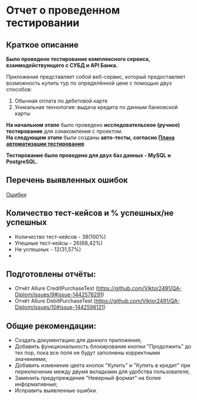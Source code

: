 # Отчет о проведенном тестировании
## Краткое описание
**Было проведено тестирование комплексного сервиса, взаимодействующего с СУБД и API Банка.**

Приложение представляет собой веб-сервис, который предоставляет возможность купить тур по определённой цене с помощью двух способов:
1. Обычная оплата по дебетовой карте
1. Уникальная технология: выдача кредита по данным банковской карты

**На начальном этапе** было проведено **исследовательское (ручное) тестирование** для ознакомления с проектом.  
**На следующем этапе** были созданы **авто-тесты, согласно [Плана автоматизации тестирования](https://github.com/Viktor2491/QA-Diplom/blob/master/documents/Plan.md)**.

**Тестирование было проведено для двух баз данных - MySQL и PostgreSQL.**

## Перечень выявленных ошибок
[Ошибки](https://github.com/Viktor2491/QA-Diplom/issues)

## Количество тест-кейсов и % успешных/не успешных
* Количество тест-кейсов - 38(100%)
* Упешные тест-кейсы - 26(68,42%)
* Не успешных - 12(31,57%)
* 
## Подготовлены отчёты:
* Отчёт Allure CreditPurchaseTest (https://github.com/Viktor2491/QA-Diplom/issues/9#issue-1442576291)
* Отчёт Allure DebitPurchaseTest (https://github.com/Viktor2491/QA-Diplom/issues/10#issue-1442596121)
  
## Общие рекомендации:
* Создать документацию для данного приложения;
* Добавить функциональность блокирования кнопки "Продолжить" до тех пор, пока все поля не будут заполнены корректными значениями;
* Добавить изменение цвета кнопок "Купить" и "Купить в кредит" при переключении между двумя вкладками для удобства пользователя;
* Заменить предупреждения "Неверный формат" на более информативные;
* Исправить выявленные ошибки.
